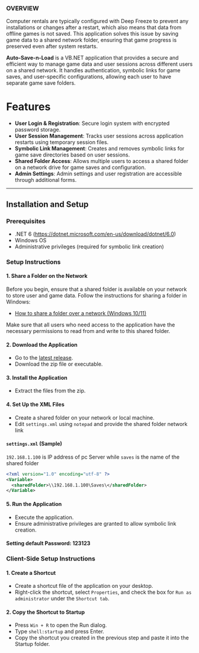 ### OVERVIEW

Computer rentals are typically configured with Deep Freeze to prevent any installations or changes after a restart, which also means that data from offline games is not saved. This application solves this issue by saving game data to a shared network folder, ensuring that game progress is preserved even after system restarts.

**Auto-Save-n-Load** is a VB.NET application that provides a secure and efficient way to manage game data and user sessions across different users on a shared network. It handles authentication, symbolic links for game saves, and user-specific configurations, allowing each user to have separate game save folders.

# Features
- **User Login & Registration**: Secure login system with encrypted password storage.
- **User Session Management**: Tracks user sessions across application restarts using temporary session files.
- **Symbolic Link Management**: Creates and removes symbolic links for game save directories based on user sessions.
- **Shared Folder Access**: Allows multiple users to access a shared folder on a network drive for game saves and configuration.
- **Admin Settings**: Admin settings and user registration are accessible through additional forms.

---

## Installation and Setup

### Prerequisites
- .NET 6 (https://dotnet.microsoft.com/en-us/download/dotnet/6.0)
- Windows OS
- Administrative privileges (required for symbolic link creation)

### Setup Instructions

#### 1. Share a Folder on the Network
Before you begin, ensure that a shared folder is available on your network to store user and game data. Follow the instructions for sharing a folder in Windows:
- [How to share a folder over a network (Windows 10/11)](https://support.microsoft.com/en-us/windows/file-sharing-over-a-network-in-windows-b58704b2-f53a-4b82-7bc1-80f9994725bf#ID0EBD=Windows_11)

Make sure that all users who need access to the application have the necessary permissions to read from and write to this shared folder.

#### 2. Download the Application
- Go to the [latest release](https://github.com/raizar24/Auto-Save-n-Load/releases).
- Download the zip file or executable.

#### 3. Install the Application
- Extract the files from the zip.
   
#### 4. Set Up the XML Files
- Create a shared folder on your network or local machine.
- Edit `settings.xml` using  `notepad` and  provide the shared folder network link

#### `settings.xml` (Sample)
`192.168.1.100` is IP address of pc Server while `saves` is the name of the shared folder
```xml
<?xml version="1.0" encoding="utf-8" ?>
<Variable>
  <sharedFolder>\\192.168.1.100\Saves\</sharedFolder>
</Variable>
```

#### 5. Run the Application
- Execute the application.
- Ensure administrative privileges are granted to allow symbolic link creation.

#### Setting default Password: 123123

### Client-Side Setup Instructions

#### 1. Create a Shortcut
- Create a shortcut file of the application on your desktop.
- Right-click the shortcut, select `Properties`, and check the box for `Run as administrator` under the `Shortcut tab`.

#### 2. Copy the Shortcut to Startup
- Press `Win + R` to open the Run dialog.
- Type `shell:startup` and press Enter.
- Copy the shortcut you created in the previous step and paste it into the Startup folder.




